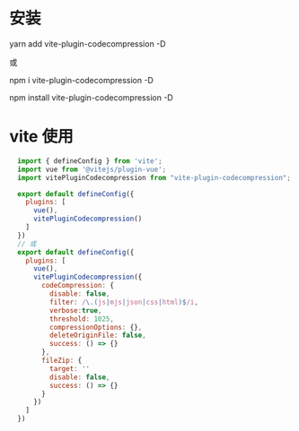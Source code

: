 # 安装
yarn add vite-plugin-codecompression -D

或

npm i vite-plugin-codecompression -D

npm install vite-plugin-codecompression -D

# vite 使用
```js
  import { defineConfig } from 'vite';
  import vue from '@vitejs/plugin-vue';
  import vitePluginCodecompression from "vite-plugin-codecompression";

  export default defineConfig({
    plugins: [
      vue(),
      vitePluginCodecompression()
    ]
  })
  // 或
  export default defineConfig({
    plugins: [
      vue(),
      vitePluginCodecompression({
        codeCompression: {
          disable: false,
          filter: /\.(js|mjs|json|css|html)$/i,
          verbose:true,
          threshold: 1025,
          compressionOptions: {},
          deleteOriginFile: false,
          success: () => {}
        },
        fileZip: {
          target: ''
          disable: false,
          success: () => {}
        }
      })
    ]
  })
```